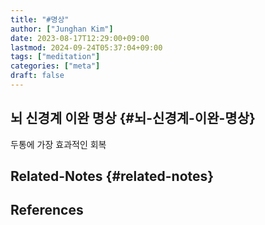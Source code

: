 ```yaml
---
title: "#명상"
author: ["Junghan Kim"]
date: 2023-08-17T12:29:00+09:00
lastmod: 2024-09-24T05:37:04+09:00
tags: ["meditation"]
categories: ["meta"]
draft: false
---
```


## 뇌 신경계 이완 명상 {#뇌-신경계-이완-명상}

두통에 가장 효과적인 회복


## Related-Notes {#related-notes}

## References

<style>.csl-entry{text-indent: -1.5em; margin-left: 1.5em;}</style><div class="csl-bib-body">
</div>
